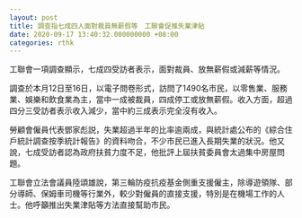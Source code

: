 ```yaml
---
layout: post
title: 調查指七成四人面對裁員無薪假等　工聯會促推失業津貼
date: 2020-09-17 13:40:32.000000000 +08:00
categories: rthk
---
```


工聯會一項調查顯示，七成四受訪者表示，面對裁員、放無薪假或減薪等情況。

調查於本月12日至16日，以電子問卷形式，訪問了1490名市民，以零售業、服務業、娛樂和飲食業為主，當中一成被裁員，四成停工或放無薪假。收入方面，超過四分三受訪者表示收入減少，當中約三成表示完全沒有收入。

勞顧會僱員代表鄧家彪説，失業超過半年的比率逾兩成，與統計處公布的《綜合住戶統計調查按季統計報告》的資料吻合，不少市民已進入長期失業的狀況。他又說，七成受訪者認為政府扶貧力度不足，他批評上屆扶貧委員會太過集中房屋問題。

工聯會立法會議員陸頌雄說，第三輪防疫抗疫基金側重支援僱主，除導遊領隊、部分導師、保姆車司機等行業外，較少對僱員的直接支援，特別是在機場工作的人士。他呼籲推出失業津貼等方法直接幫助市民。
